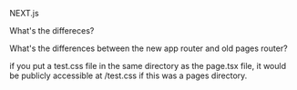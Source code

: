 NEXT.js

What's the differeces?

What's the differences between the new app router and old pages router?

if you put a test.css file in the same directory as the page.tsx file, it would be publicly accessible at /test.css if this was a pages directory.
